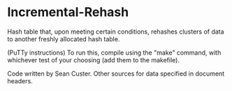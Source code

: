 # Incremental-Rehash
Hash table that, upon meeting certain conditions, rehashes clusters of data to another freshly allocated hash table.

(PuTTy instructions)
To run this, compile using the "make" command, with whichever test of your choosing (add them to the makefile).

Code written by Sean Custer. Other sources for data specified in document headers.
